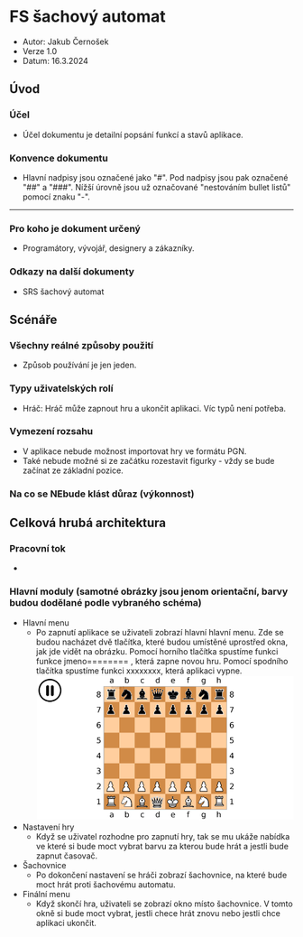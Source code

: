 # FS šachový automat

- Autor: Jakub Černošek
- Verze 1.0
- Datum: 16.3.2024

## Úvod
### Účel
- Účel dokumentu je detailní popsání funkcí a stavů aplikace.
### Konvence dokumentu
- Hlavní nadpisy jsou označené jako "#". Pod nadpisy jsou pak označené "##" a "###". Nížší úrovně jsou už označované "nestováním bullet listů" pomocí znaku "-". 
--------------------------------------------------------
### Pro koho je dokument určený
- Programátory, vývojář, designery a zákazníky.
### Odkazy na další dokumenty
- SRS šachový automat

## Scénáře

### Všechny reálné způsoby použití
- Způsob používání je jen jeden. 

### Typy uživatelských rolí
- Hráč: Hráč může zapnout hru a ukončit aplikaci. Víc typů není potřeba.

### Vymezení rozsahu 
- V aplikace nebude možnost importovat hry ve formátu PGN.
- Také nebude možné si ze začátku rozestavit figurky - vždy se bude začínat ze základní pozice.

### Na co se NEbude klást důraz (výkonnost)

## Celková hrubá architektura

### Pracovní tok
- 
### Hlavní moduly (samotné obrázky jsou jenom orientační, barvy budou dodělané podle vybraného schéma)
- Hlavní menu
  - Po zapnutí aplikace se uživateli zobrazí hlavní hlavní menu. Zde se budou nacházet dvě tlačítka, které budou umístěné uprostřed okna, jak jde vidět na obrázku. Pomocí horního tlačítka spustíme funkci funkce jmeno======== , která zapne novou hru. Pomocí spodního tlačítka spustíme funkci xxxxxxxx, která aplikaci vypne. 
![](https://github.com/NewJakub/sachovy_automat/blob/main/Screenshot%202024-03-18%20211953.png)
- Nastavení hry
  - Když se uživatel rozhodne pro zapnutí hry, tak se mu ukáže nabídka ve které si bude moct vybrat barvu za kterou bude hrát a jestli bude zapnut časovač.
- Šachovnice
  - Po dokončení nastavení se hráči zobrazí šachovnice, na které bude moct hrát proti šachovému automatu.
- Finální menu
  - Když skončí hra, uživateli se zobrazí okno místo šachovnice. V tomto okně si bude moct vybrat, jestli chece hrát znovu nebo jestli chce aplikaci ukončit. 

